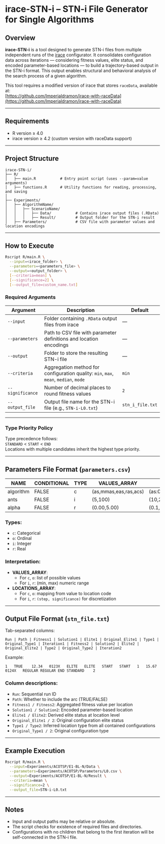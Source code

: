# irace-STN-i – STN-i File Generator for Single Algorithms

## Overview

**irace-STN-i** is a tool designed to generate STN-i files from multiple independent runs of the [irace](https://github.com/MLopez-Ibanez/irace) configurator. It consolidates configuration data across iterations — considering fitness values, elite status, and encoded parameter-based locations — to build a trajectory-based output in the STN-i format. This output enables structural and behavioral analysis of the search process of a given algorithm.

This tool requires a modified version of irace that stores `raceData`, available at:  
[https://github.com/Imperialdramon/irace-with-raceData](https://github.com/Imperialdramon/irace-with-raceData)

---

## Requirements

- R version ≥ 4.0  
- irace version ≥ 4.2 (custom version with raceData support)

---

## Project Structure

```
irace-STN-i/
├── R/
│   ├── main.R           # Entry point script (uses --param=value arguments)
│   ├── functions.R      # Utility functions for reading, processing, and saving
│
├── Experiments/
│   ├── AlgorithmName/
│   │   ├── ScenarioName/
│   │   │   ├── Data/           # Contains irace output files (.RData)
│   │   │   ├── Result/         # Output folder for the STN-i result
│   ├── Parameters/             # CSV file with parameter values and location encodings
```

---

## How to Execute

```bash
Rscript R/main.R \
  --input=<irace_folder> \
  --parameters=<parameters_file> \
  --output=<output_folder> \
  [--criteria=mean] \
  [--significance=2] \
  [--output_file=custom_name.txt]
```

### Required Arguments

| Argument         | Description                                                                                   | Default         |
|------------------|-----------------------------------------------------------------------------------------------|------------------|
| `--input`        | Folder containing `.RData` output files from irace                                            | —                |
| `--parameters`   | Path to CSV file with parameter definitions and location encodings                            | —                |
| `--output`       | Folder to store the resulting STN-i file                                                      | —                |
| `--criteria`     | Aggregation method for configuration quality: `min`, `max`, `mean`, `median`, `mode`         | `min`            |
| `--significance` | Number of decimal places to round fitness values                                              | `2`              |
| `--output_file`  | Output file name for the STN-i file (e.g., `STN-i-L0.txt`)                                    | `stn_i_file.txt`   |

---

### Type Priority Policy

Type precedence follows:  
`STANDARD` < `START` < `END`  
Locations with multiple candidates inherit the highest type priority.

---

## Parameters File Format (`parameters.csv`)

| NAME      | CONDITIONAL | TYPE | VALUES_ARRAY              | LOCATIONS_ARRAY                         |
|-----------|-------------|------|---------------------------|------------------------------------------|
| algorithm | FALSE       | c    | (as,mmas,eas,ras,acs)     | (as:0,mmas:1,eas:2,ras:3,acs:4)          |
| ants      | FALSE       | i    | (5,100)                   | (10,2)                                   |
| alpha     | FALSE       | r    | (0.00,5.00)               | (0.1,2)                                  |

### Types:
- `c`: Categorical
- `o`: Ordinal
- `i`: Integer
- `r`: Real

### Interpretation:
- **VALUES_ARRAY**:
  - For `c`, `o`: list of possible values
  - For `i`, `r`: (min, max) numeric range
- **LOCATIONS_ARRAY**:
  - For `c`, `o`: mapping from value to location code
  - For `i`, `r`: `(step, significance)` for discretization

---

## Output File Format (`stn_file.txt`)

Tab-separated columns:

```
Run | Path | Fitness1 | Solution1 | Elite1 | Original_Elite1 | Type1 | Original_Type1 | Iteration1 | Fitness2 | Solution2 | Elite2 | Original_Elite2 | Type2 | Original_Type2 | Iteration2
```

Example:

```
1	TRUE	12.34	0123X	ELITE	ELITE	START	START	1	15.67	0124X	REGULAR	REGULAR	END	STANDARD	2
```

### Column descriptions:
- `Run`: Sequential run ID
- `Path`: Whether to include the arc (TRUE/FALSE)
- `Fitness1 / Fitness2`: Aggregated fitness value per location
- `Solution1 / Solution2`: Encoded parameter-based location
- `Elite1 / Elite2`: Derived elite status at location level
- `Original_Elite1 / 2`: Original configuration elite status
- `Type1 / Type2`: Inferred location type from all contained configurations
- `Original_Type1 / 2`: Original configuration type

---

## Example Execution

```bash
Rscript R/main.R \
  --input=Experiments/ACOTSP/E1-BL-N/Data \
  --parameters=Experiments/ACOTSP/Parameters/L0.csv \
  --output=Experiments/ACOTSP/E1-BL-N/Result \
  --criteria=mean \
  --significance=2 \
  --output_file=STN-i-L0.txt
```

---

## Notes

- Input and output paths may be relative or absolute.
- The script checks for existence of required files and directories.
- Configurations with no children that belong to the first iteration will be self-connected in the STN-i file.
